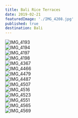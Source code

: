 ```yaml
---
title: Bali Rice Terraces
date: 2019-02-21
featuredImage: './IMG_4208.jpg'
published: true
destination: Bali
---
```


![IMG_4193](/IMG_4193.jpg)
<br />
![IMG_4194](/IMG_4194.jpg)
<br />
![IMG_4197](/IMG_4197.jpg)
<br />
![IMG_4198](/IMG_4198.jpg)
<br />
![IMG_4367](/IMG_4367.jpg)
<br />
![IMG_4466](/IMG_4466.jpg)
<br />
![IMG_4479](/IMG_4479.jpg)
<br />
![IMG_4487](/IMG_4487.jpg)
<br />
![IMG_4507](/IMG_4507.jpg)
<br />
![IMG_4516](/IMG_4516.jpg)
<br />
![IMG_4523](/IMG_4523.jpg)
<br />
![IMG_4551](/IMG_4551.jpg)
<br />
![IMG_4565](/IMG_4565.jpg)
<br />
![IMG_4569](/IMG_4569.jpg)
<br />

